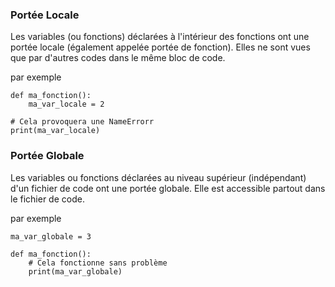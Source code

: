 ### Portée Locale
Les variables (ou fonctions) déclarées à l'intérieur des fonctions ont une portée locale (également appelée portée de fonction). Elles ne sont vues que par d'autres codes dans le même bloc de code.

par exemple
```
def ma_fonction():
    ma_var_locale = 2
    
# Cela provoquera une NameErrorr
print(ma_var_locale) 
```

### Portée Globale
Les variables ou fonctions déclarées au niveau supérieur (indépendant) d'un fichier de code ont une portée globale. Elle est accessible partout dans le fichier de code.

par exemple

```
ma_var_globale = 3

def ma_fonction():
    # Cela fonctionne sans problème
    print(ma_var_globale)
```